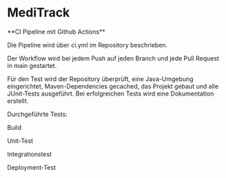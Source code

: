 # MediTrack



\*\*CI Pipeline mit Github Actions\*\*

Die Pipeline wird über ci.yml im Repository beschrieben.

Der Workflow wird bei jedem Push auf jeden Branch und jede Pull Request in main gestartet.

Für den Test wird der Repository überprüft, eine Java-Umgebung eingerichtet, Maven-Dependencies gecached, das Projekt gebaut und alle JUnit-Tests ausgeführt. Bei erfolgreichen Tests wird eine Dokumentation erstellt.

Durchgeführte Tests:

Build

Unit-Test

Integrationstest

Deployment-Test

